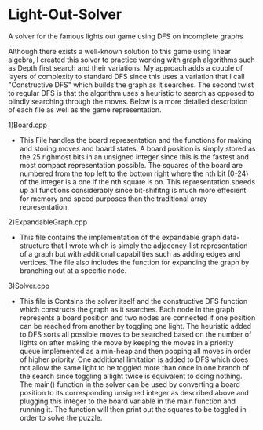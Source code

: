 # Light-Out-Solver
A solver for the famous lights out game using DFS on incomplete graphs

Although there exists a well-known solution to this game using linear algebra, I created this solver to practice working with
graph algorithms such as Depth first search and their variations. My approach adds a couple of layers of complexity to standard
DFS since this uses a variation that I call "Constructive DFS" which builds the graph as it searches. The second twist to regular 
DFS is that the algorithm uses a heuristic to search as opposed to blindly searching through the moves. Below is a more detailed
description of each file as well as the game representation.


1)Board.cpp

- This File handles the board representation and the functions for making and storing moves and board states. 
A board position is simply stored as the 25 righmost bits in an unsigned integer since this is the fastest and
most compact representation possible. The squares of the board are numbered from the top left to the bottom right where the
nth bit (0-24) of the integer is a one if the nth square is on. This representation speeds up all functions considerably since bit-shifitng is much
more effecient for memory and speed purposes than the traditional array representation.

2)ExpandableGraph.cpp

- This file contains the implementation of the expandable graph data-structure that I wrote which is simply the adjacency-list
representation of a graph but with additional capabilities such as adding edges and vertices. The file also includes the
function for expanding the graph by branching out at a specific node.

3)Solver.cpp

- This file is Contains the solver itself and the constructive DFS function which constructs the graph as it searches. Each node in the graph represents a board position and two nodes are connected if one position can be reached from another by toggling  one light. The heuristic added to DFS sorts all possible moves to be searched based on the number of lights on after making the move by keeping the moves in a priority queue implemented as a min-heap and then popping all moves in order of higher priority. One additional limitation is added to DFS which does not allow the same light to be toggled more than once in one branch of the search since toggling a light twice is equivalent to doing nothing. The main() function in the solver can be used by converting a board position to its corresponding unsigned integer as described above and plugging this integer to the board variable in the main function and running it. The function will then print out the squares to be toggled in order to solve the puzzle.

